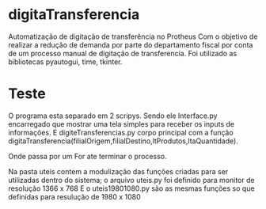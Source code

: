 # digitaTransferencia
Automatização  de digitação de transferência no Protheus
Com o objetivo de realizar a  redução de demanda por parte do departamento fiscal por conta de um processo manual de digitação de transferencia.
Foi utilizado as bibliotecas pyautogui, time, tkinter.

<h1>Teste </h1>
O programa esta separado em 2 scripys.
Sendo ele Interface.py encarregado que mostrar uma tela simples para receber os inputs de informações.
E digiteTransferencias.py corpo principal com a  função digitaTransferencia(filialOrigem,filialDestino,ltProdutos,ltaQuantidade).

Onde passa por um For ate terminar o processo.

Na pasta uteis contem a modulização das funções criadas para ser utilizadas dentro do sistema;
o arquivo uteis.py  foi definido para monitor de resolução 1366 x 768
E o uteis19801080.py  são as mesmas funções so que definidas para resulução de 1980 x 1080


